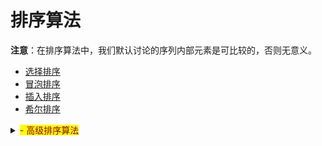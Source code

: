 # 排序算法

**注意**：在排序算法中，我们默认讨论的序列内部元素是可比较的，否则无意义。

- [选择排序](./selection_sort)
- [冒泡排序](./bubble_sort)
- [插入排序](./insertion_sort)
- [希尔排序](./shell_sort)
<details>
<summary><mark><font color=darkred>- 高级排序算法</font></mark></summary>
    - [快速排序](./quick_sort)
    - [归并排序](./merge_sort)
</details>





